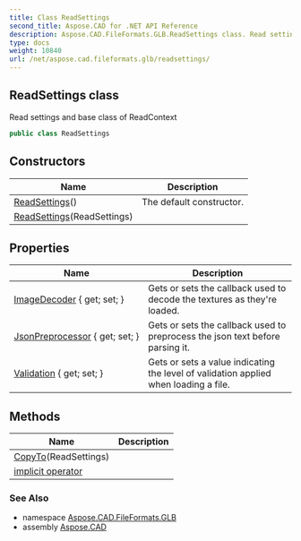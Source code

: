 ```yaml
---
title: Class ReadSettings
second_title: Aspose.CAD for .NET API Reference
description: Aspose.CAD.FileFormats.GLB.ReadSettings class. Read settings and base class of ReadContext
type: docs
weight: 10840
url: /net/aspose.cad.fileformats.glb/readsettings/
---
```

## ReadSettings class

Read settings and base class of ReadContext

```csharp
public class ReadSettings
```

## Constructors

| Name | Description |
| --- | --- |
| [ReadSettings](readsettings/#constructor)() | The default constructor. |
| [ReadSettings](readsettings/#constructor_1)(ReadSettings) |  |

## Properties

| Name | Description |
| --- | --- |
| [ImageDecoder](../../aspose.cad.fileformats.glb/readsettings/imagedecoder/) { get; set; } | Gets or sets the callback used to decode the textures as they're loaded. |
| [JsonPreprocessor](../../aspose.cad.fileformats.glb/readsettings/jsonpreprocessor/) { get; set; } | Gets or sets the callback used to preprocess the json text before parsing it. |
| [Validation](../../aspose.cad.fileformats.glb/readsettings/validation/) { get; set; } | Gets or sets a value indicating the level of validation applied when loading a file. |

## Methods

| Name | Description |
| --- | --- |
| [CopyTo](../../aspose.cad.fileformats.glb/readsettings/copyto/)(ReadSettings) |  |
| [implicit operator](../../aspose.cad.fileformats.glb/readsettings/op_implicit/) |  |

### See Also

* namespace [Aspose.CAD.FileFormats.GLB](../../aspose.cad.fileformats.glb/)
* assembly [Aspose.CAD](../../)


